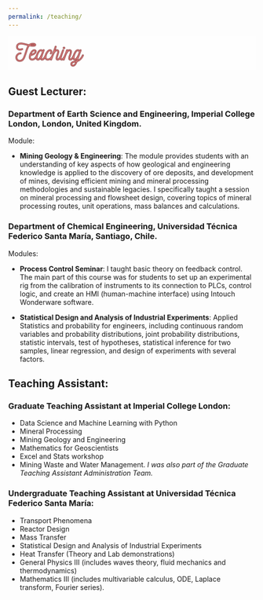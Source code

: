 ```yaml
---
permalink: /teaching/
---
```

![](/_pages/7.png)

## Guest Lecturer:

### Department of Earth Science and Engineering, Imperial College London, London, United Kingdom. 

Module: 

* **Mining Geology & Engineering**: The module provides students with an understanding of key aspects of how geological and engineering knowledge is applied to the discovery of ore deposits, and development of mines, devising efficient mining and mineral processing methodologies and sustainable legacies. I specifically taught a session on mineral processing and flowsheet design, covering topics of mineral processing routes, unit operations, mass balances and calculations.

### Department of Chemical Engineering,  Universidad Técnica Federico Santa María, Santiago, Chile.

Modules:

* **Process Control Seminar**: I taught basic theory on feedback control. The main part of this course was for students to set up an experimental rig from the calibration of instruments to its connection to PLCs, control logic, and create an HMI (human-machine interface) using Intouch Wonderware software.

* **Statistical Design and Analysis of Industrial Experiments**: Applied Statistics and probability for engineers, including continuous random variables and probability distributions, joint probability distributions, statistic intervals, test of hypotheses,  statistical inference for two samples, linear regression, and design of experiments with several factors.


## Teaching Assistant:

### Graduate Teaching Assistant at Imperial College London: 
* Data Science and Machine Learning with Python
* Mineral Processing
* Mining Geology and Engineering
* Mathematics for Geoscientists
* Excel and Stats workshop
*  Mining Waste and Water Management.
_I was also part of the Graduate Teaching Assistant Administration Team._

### Undergraduate Teaching Assistant at Universidad Técnica Federico Santa María: 
* Transport Phenomena
* Reactor Design
* Mass Transfer
* Statistical Design and Analysis of Industrial Experiments
* Heat Transfer (Theory and Lab demonstrations)
* General Physics III (includes waves theory, fluid mechanics and thermodynamics)
* Mathematics III (includes multivariable calculus, ODE, Laplace transform, Fourier series). 
